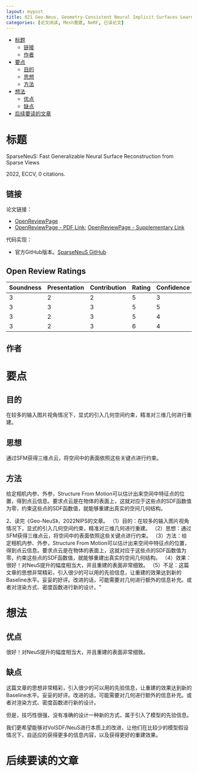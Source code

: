 ```yaml
---
layout: mypost
title: 021 Geo-Neus, Geometry-Consistent Neural Implicit Surfaces Learning for Multi-view Reconstruction
categories: [论文阅读, Mesh重建, NeRF, 已读论文]
---
```


- [标题](#标题)
  - [链接](#链接)
  - [作者](#作者)
- [要点](#要点)
  - [目的](#目的)
  - [思想](#思想)
  - [方法](#方法)
- [想法](#想法)
  - [优点](#优点)
  - [缺点](#缺点)
- [后续要读的文章](#后续要读的文章)

# 标题

SparseNeuS: Fast Generalizable Neural Surface Reconstruction from Sparse Views

2022, ECCV, 0 citations.

## 链接

论文链接：

- [OpenReviewPage](https://openreview.net/forum?id=JvIFpZOjLF4)
- [OpenReviewPage - PDF Link](https://openreview.net/pdf?id=JvIFpZOjLF4); [OpenReviewPage - Supplementary Link](https://openreview.net/pdf?id=JvIFpZOjLF4)

代码实现：

- 官方GitHub版本。[SparseNeuS GitHub](https://github.com/xxlong0/SparseNeuS)

## Open Review Ratings

|Soundness|Presentation|Contribution|Rating|Confidence|
| --- | --- | --- | ---| --- | 
| 3 | 2 | 2 | 5 | 3 |
| 3 | 3 | 3 | 5 | 5 |
| 3 | 2 | 3 | 5 | 4 |
| 3 | 2 | 3 | 6 | 4 |

##  作者



# 要点

## 目的

在较多的输入图片视角情况下，显式的引入几何空间约束，精准对三维几何进行重建。


## 思想

通过SFM获得三维点云，将空间中的表面依照这些关键点进行约束。

## 方法

给定相机内参、外参，Structure From Motion可以估计出来空间中特征点的位置，得到点云信息。要求点云是在物体的表面上，这就对应于这些点的SDF函数值为零，约束这些点的SDF函数值，就能够重建出真实的空间几何结构。

2、读完《Geo-NeuS》，2022NIPS的文章。
（1）目的：在较多的输入图片视角情况下，显式的引入几何空间约束，精准对三维几何进行重建。
（2）思想：通过SFM获得三维点云，将空间中的表面依照这些关键点进行约束。
（3）方法：给定相机内参、外参，Structure From Motion可以估计出来空间中特征点的位置，得到点云信息。要求点云是在物体的表面上，这就对应于这些点的SDF函数值为零，约束这些点的SDF函数值，就能够重建出真实的空间几何结构。
（4）效果：很好！对NeuS提升的幅度相当大，并且重建的表面非常细致。
（5）不足：这篇文章的思想非常精彩，引入很少的可以用的先验信息，让重建的效果达到新的Baseline水平。妥妥的好评。改进的话，可能需要对几何进行额外的信息补充。或者对渲染方式、密度函数进行新的设计。"


# 想法



## 优点

很好！对NeuS提升的幅度相当大，并且重建的表面非常细致。     

## 缺点

这篇文章的思想非常精彩，引入很少的可以用的先验信息，让重建的效果达到新的Baseline水平。妥妥的好评。改进的话，可能需要对几何进行额外的信息补充。或者对渲染方式、密度函数进行新的设计。

但是，技巧性很强，没有准确的设计一种新的方式，属于引入了模型的先验信息。

我们更希望能够对VolSDF/NeuS进行本质上的改进，让他们在比较少的模型假设情况下，自适应的获得更多的信息内容，以及获得更好的重建效果。


# 后续要读的文章

